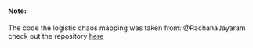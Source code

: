 


#### Note:
The code the logistic chaos mapping was taken from:
@RachanaJayaram check out the repository [here](https://github.com/RachanaJayaram/Image-Encryption-Chaos-Maps/blob/master/ChaosEncryption.ipynb)
